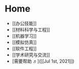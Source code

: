 # Home
- [[办公技能]]
- [[材料科学与工程]]
- [[机器学习]]
- [[模拟仿真]]
- [[软件工程]]
- [[学术研究与交流]]
- [需要帮助 ♬]([[Jul 1st, 2021]])